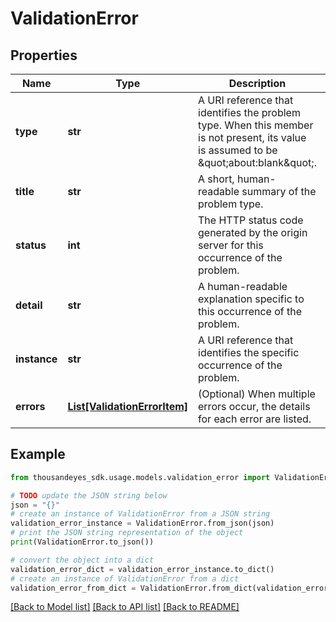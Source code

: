 # ValidationError


## Properties

Name | Type | Description | Notes
------------ | ------------- | ------------- | -------------
**type** | **str** | A URI reference that identifies the problem type. When this member is not present, its value is assumed to be \&quot;about:blank\&quot;. | [optional] 
**title** | **str** | A short, human-readable summary of the problem type. | [optional] 
**status** | **int** | The HTTP status code generated by the origin server for this occurrence of the problem. | [optional] 
**detail** | **str** | A human-readable explanation specific to this occurrence of the problem. | [optional] 
**instance** | **str** | A URI reference that identifies the specific occurrence of the problem. | [optional] 
**errors** | [**List[ValidationErrorItem]**](ValidationErrorItem.md) | (Optional) When multiple errors occur, the details for each error are listed. | [optional] 

## Example

```python
from thousandeyes_sdk.usage.models.validation_error import ValidationError

# TODO update the JSON string below
json = "{}"
# create an instance of ValidationError from a JSON string
validation_error_instance = ValidationError.from_json(json)
# print the JSON string representation of the object
print(ValidationError.to_json())

# convert the object into a dict
validation_error_dict = validation_error_instance.to_dict()
# create an instance of ValidationError from a dict
validation_error_from_dict = ValidationError.from_dict(validation_error_dict)
```
[[Back to Model list]](../README.md#documentation-for-models) [[Back to API list]](../README.md#documentation-for-api-endpoints) [[Back to README]](../README.md)


